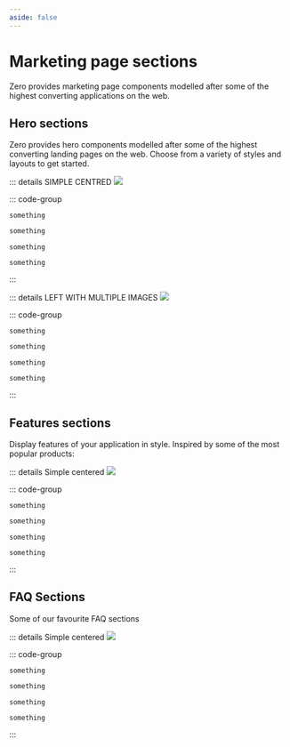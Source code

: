 ```yaml
---
aside: false
---
```


# Marketing page sections

<!-- markdownlint-disable no-inline-html -->
<script setup>
import PreviewCode from '@theme/components/shared/PreviewCode.vue';
import TutorialNumber from '@theme/components/shared/TutorialNumber.vue';
</script>

Zero provides marketing page components modelled after some of the highest converting applications on the web.

## Hero sections

Zero provides hero components modelled after some of the highest converting landing pages on the web. Choose from a variety of styles and layouts to get started.

::: details SIMPLE CENTRED <img src="https://github.com/user-attachments/assets/791fbd51-46b9-4227-8a4c-d1959b1ee984" class="w-full h-full rounded-lg" lazy />

::: code-group

```blade [Blade]
something
```

```jsx [React]
something
```

```vue [Vue]
something
```

```svelte [Svelte]
something
```

:::

::: details LEFT WITH MULTIPLE IMAGES <img src="https://github.com/user-attachments/assets/49e18a39-45fd-419d-8033-050528a4052e" class="w-full h-full rounded-lg" lazy />

::: code-group

```blade [Blade]
something
```

```jsx [React]
something
```

```vue [Vue]
something
```

```svelte [Svelte]
something
```

:::

## Features sections

Display features of your application in style. Inspired by some of the most popular products:

::: details Simple centered <img src="https://github.com/user-attachments/assets/97489e45-dde4-4645-b074-2dfabff5d518" class="w-full h-full rounded-lg" lazy />

::: code-group

```blade [Blade]
something
```

```jsx [React]
something
```

```vue [Vue]
something
```

```svelte [Svelte]
something
```

:::

## FAQ Sections

Some of our favourite FAQ sections

::: details Simple centered <img src="https://github.com/user-attachments/assets/b1397a2e-d1ab-4b35-b2a3-d055cc8918d0" class="w-full h-full rounded-lg" lazy />

::: code-group

```blade [Blade]
something
```

```jsx [React]
something
```

```vue [Vue]
something
```

```svelte [Svelte]
something
```

:::

